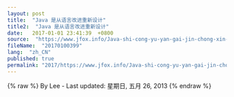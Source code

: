 ```yaml
---
layout: post
title:  "Java 是从语言改进重新设计"
title2:  "Java 是从语言改进重新设计"
date:   2017-01-01 23:41:39  +0800
source:  "https://www.jfox.info/Java-shi-cong-yu-yan-gai-jin-chong-xin-she-ji.html"
fileName:  "20170100399"
lang:  "zh_CN"
published: true
permalink: "2017/https://www.jfox.info/Java-shi-cong-yu-yan-gai-jin-chong-xin-she-ji.html"
---
```

{% raw %}
By Lee - Last updated: 星期日, 五月 26, 2013
{% endraw %}